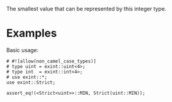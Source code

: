 The smallest value that can be represented by this integer type.

# Examples

Basic usage:

```
# #![allow(non_camel_case_types)]
# type uint = exint::uint<4>;
# type int  = exint::int<4>;
# use exint::*;
use exint::Strict;

assert_eq!(<Strict<uint>>::MIN, Strict(uint::MIN));
```
